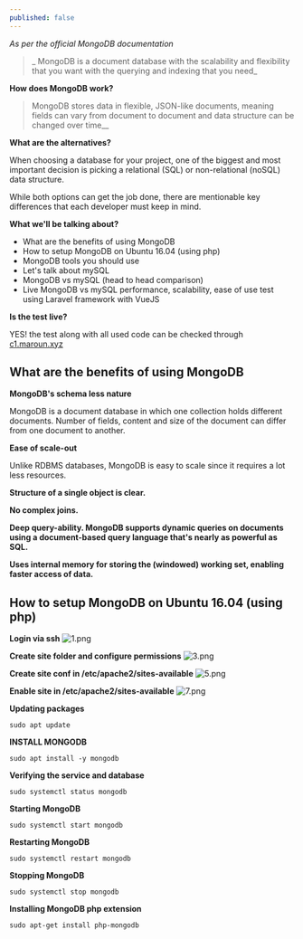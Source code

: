 ```yaml
---
published: false
---
```

_As per the official MongoDB documentation_

> _ MongoDB is a document database with the scalability and flexibility that you want with the querying and indexing that you need_


**How does MongoDB work?**

> MongoDB stores data in flexible, JSON-like documents, meaning fields can vary from document to document and data structure can be changed over time__


**What are the alternatives?**

When choosing a database for your project, one of the biggest and most important decision is picking a relational (SQL) or non-relational (noSQL) data structure.

While both options can get the job done, there are mentionable key differences that each developer must keep in mind.



**What we'll be talking about?**

- What are the benefits of using MongoDB
- How to setup MongoDB on Ubuntu 16.04 (using php)
- MongoDB tools you should use
- Let's talk about mySQL
- MongoDB vs mySQL (head to head comparison)
- Live MongoDB vs mySQL performance, scalability, ease of use test using Laravel framework with VueJS



**Is the test live?**

YES! the test along with all used code can be checked through [c1.maroun.xyz](c1.maroun.xyz)



## What are the benefits of using MongoDB

**MongoDB's schema less nature**

MongoDB is a document database in which one collection holds different documents. Number of fields, content and size of the document can differ from one document to another.


**Ease of scale-out**

Unlike RDBMS databases, MongoDB is easy to scale since it requires a lot less resources.


**Structure of a single object is clear.**


**No complex joins.**


**Deep query-ability. MongoDB supports dynamic queries on documents using a document-based query language that's nearly as powerful as SQL.**


**Uses internal memory for storing the (windowed) working set, enabling faster access of data.**



## How to setup MongoDB on Ubuntu 16.04 (using php)

**Login via ssh**
![1.png]({{site.baseurl}}/_posts/1.png)


**Create site folder and configure permissions**
![3.png]({{site.baseurl}}/_posts/3.png)


**Create site conf in /etc/apache2/sites-available**
![5.png]({{site.baseurl}}/_posts/5.png)


**Enable site in /etc/apache2/sites-available**
![7.png]({{site.baseurl}}/_posts/7.png)


**Updating packages**

```
sudo apt update
```

**INSTALL MONGODB**

```
sudo apt install -y mongodb
```

**Verifying the service and database**

```
sudo systemctl status mongodb
```

**Starting MongoDB**

```
sudo systemctl start mongodb
```

**Restarting MongoDB**

```
sudo systemctl restart mongodb
```

**Stopping MongoDB**

```
sudo systemctl stop mongodb
```

**Installing MongoDB php extension**

```
sudo apt-get install php-mongodb
```
